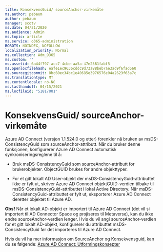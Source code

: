 ```yaml
---
title: KonsekvensGuid/ sourceAnchor-virkemåte
ms.author: pebaum
author: pebaum
manager: scotv
ms.date: 04/21/2020
ms.audience: Admin
ms.topic: article
ms.service: o365-administration
ROBOTS: NOINDEX, NOFOLLOW
localization_priority: Normal
ms.collection: Adm_O365
ms.custom: ''
ms.assetid: 6a44f797-acc7-4cbe-aa5a-47e2581fabf5
ms.openlocfilehash: eafe1ec9636cddc9d73a88beb7ae3ad9f6fad660
ms.sourcegitcommit: 8bc60ec34bc1e40685e3976576e04a2623f63a7c
ms.translationtype: MT
ms.contentlocale: nb-NO
ms.lasthandoff: 04/15/2021
ms.locfileid: "51817001"
---
```

# <a name="consistencyguid--sourceanchor-behavior"></a>KonsekvensGuid/ sourceAnchor-virkemåte

Azure AD Connect (versjon 1.1.524.0 og etter) forenkler nå bruken av msDS-ConsistencyGuid som sourceAnchor-attributt. Når du bruker denne funksjonen, konfigurerer Azure AD Connect automatisk synkroniseringsreglene til å:
  
- Bruk msDS-ConsistencyGuid som sourceAnchor-attributt for brukerobjekter. ObjectGUID brukes for andre objekttyper.
    
- For et gitt lokalt AD User-objekt der msDS-ConsistencyGuid-attributtet ikke er fylt ut, skriver Azure AD Connect objektGUID-verdien tilbake til msDS-ConsistencyGuid-attributtet i lokal Active Directory. Når msDS-ConsistencyGuid-attributtet er fylt ut, eksporterer Azure AD Connect deretter objektet til Azure AD.
    
 **Obs!** Når et lokalt AD-objekt er importert til Azure AD Connect (det vil si importert til AD Connector Space og projiseres til Metaverse), kan du ikke endre sourceAnchor-verdien lenger. Hvis du vil angi sourceAnchor-verdien for et gitt lokalt AD-objekt, konfigurerer du attributtet msDS-ConsistencyGuid før det importeres til Azure AD Connect. 
  
Hvis du vil ha mer informasjon om SourceAnchor og Konsekvensguid, kan du se følgende: [Azure AD Connect: Utformingskonsepter](https://docs.microsoft.com/azure/active-directory/connect/active-directory-aadconnect-design-concepts)
  

